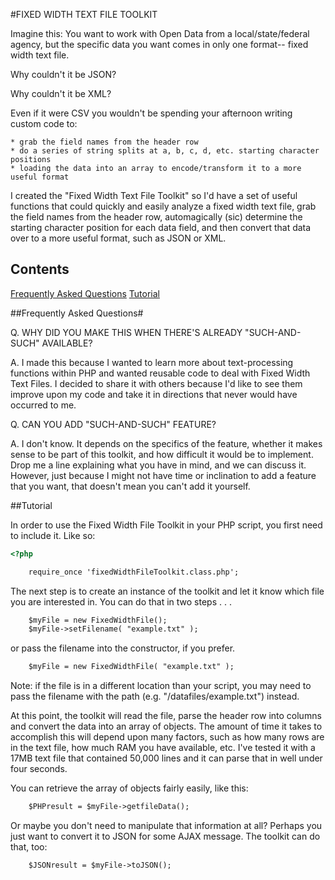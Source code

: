 #FIXED WIDTH TEXT FILE TOOLKIT

Imagine this: You want to work with Open Data from a local/state/federal agency, but the specific data you want comes in only one format-- fixed width text file. 

Why couldn't it be JSON?

Why couldn't it be XML?

Even if it were CSV you wouldn't be spending your afternoon writing custom code to:

	* grab the field names from the header row 
	* do a series of string splits at a, b, c, d, etc. starting character positions 
	* loading the data into an array to encode/transform it to a more useful format

I created the "Fixed Width Text File Toolkit" so I'd have a set of useful functions that could quickly and easily analyze a fixed width text file, grab the field names from the header row, automagically (sic) determine the starting character position for each data field, and then convert that data over to a more useful format, such as JSON or XML.

## Contents

[Frequently Asked Questions](#frequently-asked-questions)
[Tutorial](#tutorial)

##Frequently Asked Questions#

Q. WHY DID YOU MAKE THIS WHEN THERE'S ALREADY "SUCH-AND-SUCH" AVAILABLE?

A. I made this because I wanted to learn more about text-processing functions within PHP and wanted reusable code to deal with Fixed Width Text Files. I decided to share it with others because I'd like to see them improve upon my code and take it in directions that never would have occurred to me.

Q. CAN YOU ADD "SUCH-AND-SUCH" FEATURE?

A. I don't know. It depends on the specifics of the feature, whether it makes sense to be part of this toolkit, and how difficult it would be to implement. Drop me a line explaining what you have in mind, and we can discuss it. However, just because I might not have time or inclination to add a feature that you want, that doesn't mean you can't add it yourself.

##Tutorial

In order to use the Fixed Width File Toolkit in your PHP script, you first need to include it. Like so:

```html
<?php

	require_once 'fixedWidthFileToolkit.class.php';
```

The next step is to create an instance of the toolkit and let it know which file you are interested in. You can do that in two steps . . .

```html
	$myFile = new FixedWidthFile();
	$myFile->setFilename( "example.txt" );
```

or pass the filename into the constructor, if you prefer.

```html
	$myFile = new FixedWidthFile( "example.txt" );
```
Note: if the file is in a different location than your script, you may need to pass the filename with the path (e.g. "/datafiles/example.txt") instead.

At this point, the toolkit will read the file, parse the header row into columns and convert the data into an array of objects. The amount of time it takes to accomplish this will depend upon many factors, such as how many rows are in the text file, how much RAM you have available, etc.  I've tested it with a 17MB text file that contained 50,000 lines and it can parse that in well under four seconds.

You can retrieve the array of objects fairly easily, like this:

```html
	$PHPresult = $myFile->getfileData();
```


Or maybe you don't need to manipulate that information at all? Perhaps  you just want to convert it to JSON for some AJAX message. The toolkit can do that, too:

```html
	$JSONresult = $myFile->toJSON();
```


